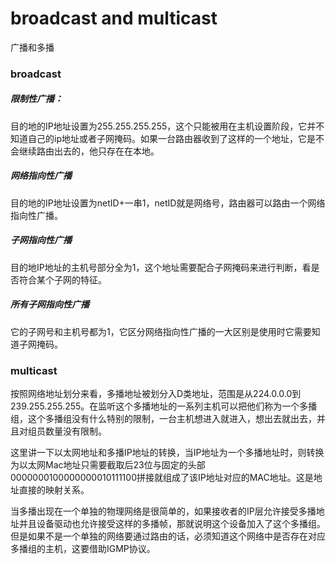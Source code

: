 # broadcast and multicast

广播和多播



### broadcast

##### 限制性广播：

目的地的IP地址设置为255.255.255.255，这个只能被用在主机设置阶段，它并不知道自己的ip地址或者子网掩码。如果一台路由器收到了这样的一个地址，它是不会继续路由出去的，他只存在在本地。

##### 网络指向性广播

目的地的IP地址设置为netID+一串1，netID就是网络号，路由器可以路由一个网络指向性广播。

##### 子网指向性广播

目的地IP地址的主机号部分全为1，这个地址需要配合子网掩码来进行判断，看是否符合某个子网的特征。

##### 所有子网指向性广播

它的子网号和主机号都为1，它区分网络指向性广播的一大区别是使用时它需要知道子网掩码。



### multicast

按照网络地址划分来看，多播地址被划分入D类地址，范围是从224.0.0.0到239.255.255.255。在监听这个多播地址的一系列主机可以把他们称为一个多播组，这个多播组没有什么特别的限制，一台主机想进入就进入，想出去就出去，并且对组员数量没有限制。

这里讲一下以太网地址和多播IP地址的转换，当IP地址为一个多播地址时，则转换为以太网Mac地址只需要截取后23位与固定的头部0000000100000000010111100拼接就组成了该IP地址对应的MAC地址。这是地址直接的映射关系。

当多播出现在一个单独的物理网络是很简单的，如果接收者的IP层允许接受多播地址并且设备驱动也允许接受这样的多播帧，那就说明这个设备加入了这个多播组。但是如果不是一个单独的网络要通过路由的话，必须知道这个网络中是否存在对应多播组的主机，这要借助IGMP协议。